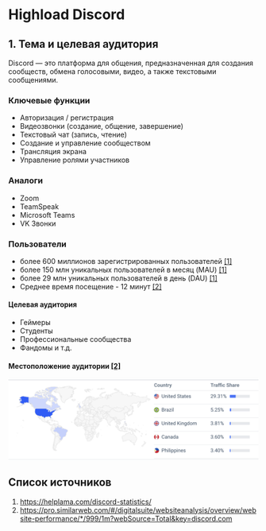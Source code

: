 # Highload Discord
## 1. Тема и целевая аудитория

Discord — это платформа для общения, предназначенная для создания сообществ, обмена голосовыми, видео, а также текстовыми сообщениями.

### Ключевые функции
- Авторизация / регистрация
- Видеозвонки (создание, общение, завершение)
- Текстовый чат (запись, чтение)
- Создание и управление сообществом
- Трансляция экрана
- Управление ролями участников

### Аналоги
- Zoom
- TeamSpeak
- Microsoft Teams
- VK Звонки

### Пользователи
- более 600 миллионов зарегистрированных пользователей [[1]](https://helplama.com/discord-statistics/)
- более 150 млн уникальных пользователей в месяц (MAU) [[1]](https://helplama.com/discord-statistics/)
- более 29 млн уникальных пользователей в день (DAU) [[1]](https://helplama.com/discord-statistics/)
- Среднее время посещение - 12 минут [[2]](https://pro.similarweb.com/#/digitalsuite/websiteanalysis/overview/website-performance/*/999/1m?webSource=Total&key=discord.com)

#### Целевая аудитория
- Геймеры
- Студенты
- Профессиональные сообщества
- Фандомы
и т.д.

#### Местоположение аудитории [[2]](https://pro.similarweb.com/#/digitalsuite/websiteanalysis/overview/website-performance/*/999/1m?webSource=Total&key=discord.com)
![location](./images/locations.png)


## Список источников
1. https://helplama.com/discord-statistics/
2. https://pro.similarweb.com/#/digitalsuite/websiteanalysis/overview/website-performance/*/999/1m?webSource=Total&key=discord.com
